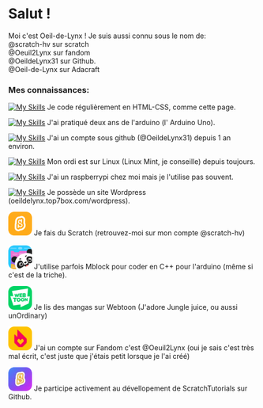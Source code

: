 <html>
  <head><!--
    <style>
      img{
      border-radius: 10px
      }
    </style>-->
  </head>
<body>
<h1>Salut !</h1>

Moi c'est Oeil-de-Lynx !
Je suis aussi connu sous le nom de: <br>
@scratch-hv sur scratch <br>
@Oeuil2Lynx sur fandom <br>
@OeildeLynx31 sur Github.<br>
@Oeil-de-Lynx sur Adacraft<br>

<h3>Mes connaissances:</h3>
  
[![My Skills](https://skillicons.dev/icons?i=html,css)](https://skillicons.dev) Je code régulièrement en HTML-CSS, comme cette page. <br>
  
  [![My Skills](https://skillicons.dev/icons?i=arduino)](https://skillicons.dev) J'ai pratiqué deux ans de l'arduino (l' Arduino Uno).
  
  [![My Skills](https://skillicons.dev/icons?i=github)](https://skillicons.dev) J'ai un compte sous github (@OeildeLynx31) depuis 1 an environ.
  
  [![My Skills](https://skillicons.dev/icons?i=linux)](https://skillicons.dev) Mon ordi est sur Linux (Linux Mint, je conseille) depuis toujours.
  
  [![My Skills](https://skillicons.dev/icons?i=raspberrypi)](https://skillicons.dev) J'ai un raspberrypi chez moi mais je l'utilise pas souvent.
  
   [![My Skills](https://skillicons.dev/icons?i=wordpress)](https://skillicons.dev) Je possède un site Wordpress (oeildelynx.top7box.com/wordpress).

  <img height="48px" title="Scratch" src="https://github.com/OeildeLynx31/OeildeLynx31/blob/main/scratch.png?raw=true"> Je fais du Scratch (retrouvez-moi sur mon compte @scratch-hv)
 <br><br>
<img height="48px" title="Mblock" src="https://github.com/OeildeLynx31/OeildeLynx31/blob/main/Mblock.png?raw=true"> J'utilise parfois Mblock pour coder en C++ pour l'arduino (même si c'est de la triche).
  
  <img height="48px" title="Webtoon" src="https://github.com/OeildeLynx31/OeildeLynx31/blob/main/webtoon.png"> Je lis des mangas sur Webtoon (J'adore Jungle juice, ou aussi unOrdinary)
  
  <img height="48px" title="Fandom" src="https://github.com/OeildeLynx31/OeildeLynx31/blob/main/fandom.png"> J'ai un compte sur Fandom c'est @Oeuil2Lynx (oui je sais c'est très mal écrit, c'est juste que j'étais petit lorsque je l'ai créé)
  
  <img height="48px" title="Fandom" src="https://github.com/OeildeLynx31/OeildeLynx31/blob/main/scratchtutorals.png"> Je participe activement au dévellopement de ScratchTutorials sur Github.
  
  
  

  
  
  </body>
</html>


